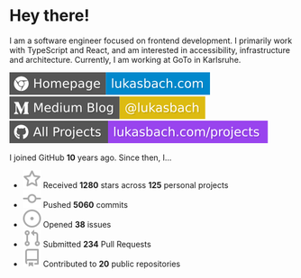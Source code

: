 # Hey there!

I am a software engineer focused on frontend development. I primarily work with TypeScript and React, and am interested in accessibility, infrastructure and architecture. Currently, I am working at GoTo in Karlsruhe.

[![Homepage](./icons/homepage.svg)](https://lukasbach.com)
[![Medium Blog](./icons/medium.svg)](https://medium.com/@lukasbach)
[![My Projects](./icons/projects.svg)](https://lukasbach.com/projects)

I joined GitHub **10** years ago. Since then, I...

- ![](./icons/star.svg) Received **1280** stars across **125** personal projects
- ![](./icons/commit.svg) Pushed **5060** commits
- ![](./icons/issues.svg) Opened **38** issues
- ![](./icons/pr.svg) Submitted **234** Pull Requests
- ![](./icons/repo.svg) Contributed to **20** public repositories
